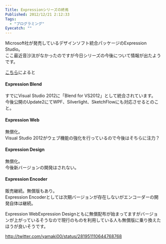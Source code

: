 ```yaml
---
Title: Expressionシリーズの終焉
Published: 2012/12/21 2:12:33
Tags:
  - "プログラミング"
Eyecatch: ""
---
```

Microsoft社が発売しているデザインソフト統合パッケージのExpression Studio。     
ここ最近音沙汰がなかったのですが今日シリーズの今後について情報が出たようです。

[こちら](http://expression.microsoft.com/ja-JP/)によると    

#### Expression Blend

すでにVisual Studio 2012に「Blend for VS2012」として統合されています。     
今後公開のUpdate2にてWPF、Silverlight、SketchFlowにも対応させるとのこと。

#### Expression Web

無償化。     
Visual Studio 2012がウェブ機能の強化を行っているので今後はそちらに注力？

#### Expression Design

無償化。     
今後新バージョンの開発はされない。

#### Expression Encoder

販売継続。無償版もあり。     
Expression Encoderとしては次期バージョンが存在しないがエンコーダーの開発自体は継続。

Expression WebExpression Designともに無償配布が始まってますがバージョンが上がっているそうなので現行のものを利用している人も無償版に乗り換えたほうが良いそうです。

http://twitter.com/yamaki00/status/281951110644768768

